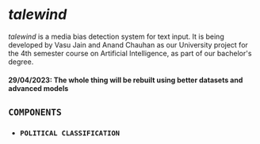 # *talewind*

*talewind* is a media bias detection system for text input. It is being developed by Vasu Jain and Anand Chauhan as our University project for the 4th semester course on Artificial Intelligence, as part of our bachelor's degree.

#### 29/04/2023: The whole thing will be rebuilt using better datasets and advanced models

## `COMPONENTS`

- ### `POLITICAL CLASSIFICATION`

